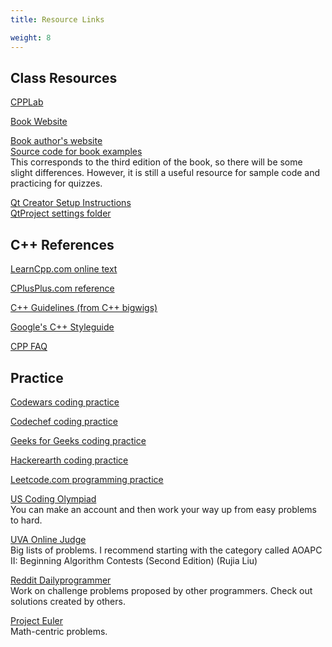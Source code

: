 ```yaml
---
title: Resource Links

weight: 8
---
```


## Class Resources

[CPPLab](http://computerscience.chemeketa.edu/cpplab/)

[Book Website](https://console.pearson.com/console/home)

[Book author's website](http://liveexample.pearsoncmg.com/liang/cpp3e/) \
[Source code for book examples](http://liveexample.pearsoncmg.com/liang/cpp3e/examplesource.html) \
This corresponds to the third edition of the book, so there will be some slight differences. However, it is still a useful resource for sample code and practicing for quizzes.

[Qt Creator Setup Instructions](https://docs.google.com/document/d/1AMvLP1THLpWVqYWTAQeBTeCoX0kXKRp6-aXfeSkNVag/edit#heading=h.rihp46pqexgr) \
[QtProject settings folder](http://computerscience.chemeketa.edu/CSResources/QtCreator/QtProject.zip)

## C++ References

[LearnCpp.com online text](http://www.learncpp.com/)

[CPlusPlus.com reference](http://www.cplusplus.com/)

[C++ Guidelines (from C++ bigwigs)](https://isocpp.github.io/CppCoreGuidelines/CppCoreGuidelines#main)

[Google's C++ Styleguide](https://google.github.io/styleguide/cppguide.html)

[CPP FAQ](https://isocpp.org/faq)

## Practice

[Codewars coding practice](http://www.codewars.com)

[Codechef coding practice](https://www.codechef.com/)

[Geeks for Geeks coding practice](https://www.geeksforgeeks.org/)

[Hackerearth coding practice](https://www.hackerearth.com/practice/)

[Leetcode.com programming practice](https://leetcode.com/)

[US Coding Olympiad](http://train.usaco.org) \
You can make an account and then work your way up from easy problems to hard.

[UVA Online Judge](http://uva.onlinejudge.org/index.php?option=com_onlinejudge&Itemid=8) \
Big lists of problems. I recommend starting with the category called AOAPC II: Beginning Algorithm Contests (Second Edition) (Rujia Liu)

[Reddit Dailyprogrammer](https://www.reddit.com/r/dailyprogrammer) \
Work on challenge problems proposed by other programmers. Check out solutions created by others.

[Project Euler](http://projecteuler.net/) \
Math-centric problems.
